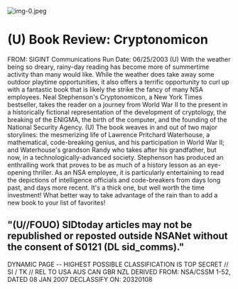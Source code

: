 ![img-0.jpeg](img-0.jpeg)

# (U) Book Review: Cryptonomicon 

FROM:
SIGINT Communications
Run Date: 06/25/2003
(U) With the weather being so dreary, rainy-day reading has become more of summertime activity than many would like. While the weather does take away some outdoor playtime opportunities, it also offers a terrific opportunity to curl up with a fantastic book that is likely the strike the fancy of many NSA employees. Neal Stephenson's Cryptonomicon, a New York Times bestseller, takes the reader on a journey from World War II to the present in a historically fictional representation of the development of cryptology, the breaking of the ENIGMA, the birth of the computer, and the founding of the National Security Agency.
(U) The book weaves in and out of two major storylines: the mesmerizing life of Lawrence Pritchard Waterhouse, a mathematical, code-breaking genius, and his participation in World War II; and Waterhouse's grandson Randy who takes after his grandfather, but now, in a technologically-advanced society. Stephenson has produced an enthralling work that proves to be as much of a history lesson as an eye-opening thriller. As an NSA employee, it is particularly entertaining to read the depictions of intelligence officials and code-breakers from days long past, and days more recent. It's a thick one, but well worth the time investment! What better way to take advantage of the rain than to add a new book to your list of favorites!

## "(U//FOUO) SIDtoday articles may not be republished or reposted outside NSANet without the consent of $\mathbf{S 0 1 2 1}$ (DL sid_comms)."

DYNAMIC PAGE -- HIGHEST POSSIBLE CLASSIFICATION IS
TOP SECRET // SI / TK // REL TO USA AUS CAN GBR NZL
DERIVED FROM: NSA/CSSM 1-52, DATED 08 JAN 2007 DECLASSIFY ON: 20320108
